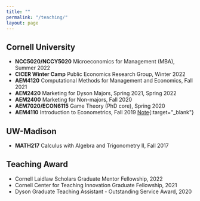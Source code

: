 ```yaml
---
title: ""
permalink: "/teaching/"
layout: page
---
```


## Cornell University

- **NCC5020/NCCY5020** Microeconomics for Management (MBA), Summer 2022 
- **CICER Winter Camp** Public Economics Research Group, Winter 2022 
- **AEM4120** Computational Methods for Management and Economics, Fall 2021
- **AEM2420** Marketing for Dyson Majors, Spring 2021, Spring 2022
- **AEM2400** Marketing for Non-majors, Fall 2020
- **AEM7020/ECON6115** Game Theory (PhD core), Spring 2020
- **AEM4110** Introduction to Econometrics, Fall 2019 [Note](https://www.dropbox.com/sh/5l1nq634t81b6j4/AABaPofG6Fat6jJezfecAnd-a?dl=0){:target="_blank"}

## UW-Madison

- **MATH217** Calculus with Algebra and Trigonometry II, Fall 2017

## Teaching Award

- Cornell Laidlaw Scholars Graduate Mentor Fellowship, 2022
- Cornell Center for Teaching Innovation Graduate Fellowship, 2021
- Dyson Graduate Teaching Assistant - Outstanding Service Award, 2020 
